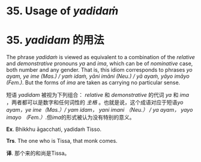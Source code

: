 # **35. Usage of** *yadidaṁ* 
# 35. *yadidam* **的用法** 


The phrase *yadidaṁ* is viewed as equivalent to a combination of the *relative* and *demonstrative* pronouns *ya* and *ima*, which can be of *nominative* case, both 
number and any gender. That is, this idiom corresponds to phrases *yo ayam, ye ime 
(Mas.) / yaṁ idaṁ, yāni imāni (Neu.) / yā ayaṁ, yāyo imāyo (Fem.)*. But the forms of 
*ima* are taken as carrying no particular sense. 

短语 *yadidam* 被视为下列组合： *relative* 和 *demonstrative* 的代词 *ya* 和 *ima* ，两者都可以是数字和任何词性的 *主格* 。也就是说，这个成语对应于短语*yo ayam，ye ime（Mas.）/ yam idam， yani imani （Neu.） / ya ayam， yayo imayo （Fem.）*.但*ima*的形式被认为没有特别的意义。

**Ex**. Bhikkhu āgacchati, yadidaṁ Tisso. 

**Trs**. The one who is Tissa, that monk comes.

**译**. 那个来的和尚是Tissa。